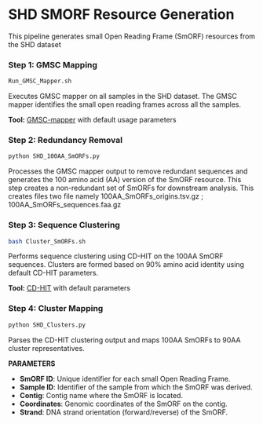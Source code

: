 # SHD SMORF Resource Generation

This pipeline generates small Open Reading Frame (SmORF) resources from the SHD dataset

### Step 1: GMSC Mapping
```bash
Run_GMSC_Mapper.sh
```
Executes GMSC mapper on all samples in the SHD dataset. The GMSC mapper identifies the small open reading frames across all the samples.

**Tool:** [GMSC-mapper](https://github.com/BigDataBiology/GMSC-mapper) with default usage parameters

### Step 2: Redundancy Removal
```bash
python SHD_100AA_SmORFs.py
```
Processes the GMSC mapper output to remove redundant sequences and generates the 100 amino acid (AA) version of the SmORF resource. This step creates a non-redundant set of SmORFs for downstream analysis. This creates files two file namely 100AA_SmORFs_origins.tsv.gz ; 100AA_SmORFs_sequences.faa.gz 

### Step 3: Sequence Clustering
```bash
bash Cluster_SmORFs.sh
```
Performs sequence clustering using CD-HIT on the 100AA SmORF sequences. Clusters are formed based on 90% amino acid identity using default CD-HIT parameters.

**Tool:** [CD-HIT](https://github.com/weizhongli/cdhit) with default parameters

### Step 4: Cluster Mapping
```bash
python SHD_Clusters.py
```
Parses the CD-HIT clustering output and maps 100AA SmORFs to 90AA cluster representatives.

**PARAMETERS**

- **SmORF ID**: Unique identifier for each small Open Reading Frame.
- **Sample ID**: Identifier of the sample from which the SmORF was derived.
- **Contig**: Contig name where the SmORF is located.
- **Coordinates**: Genomic coordinates of the SmORF on the contig.
- **Strand**: DNA strand orientation (forward/reverse) of the SmORF.

